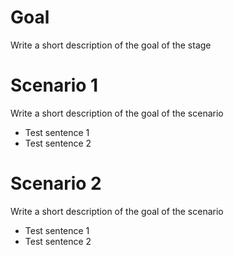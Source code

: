 # Goal
Write a short description of the goal of the stage
# Scenario 1
Write a short description of the goal of the scenario
* Test sentence 1
* Test sentence 2

# Scenario 2
Write a short description of the goal of the scenario
* Test sentence 1
* Test sentence 2